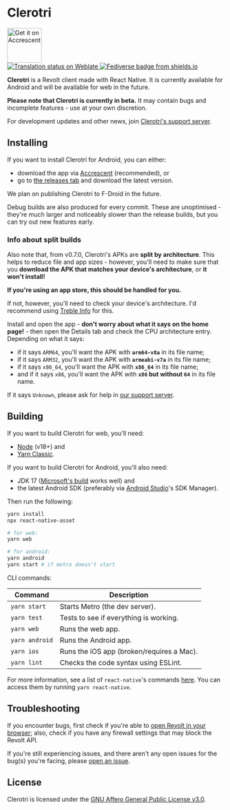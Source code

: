 # Clerotri

<a href="https://accrescent.app/app/app.upryzing.clerotri">
  <img alt="Get it on Accrescent" src="https://accrescent.app/badges/get-it-on.png" height="80">
</a>

<div style="flex-direction: row;">
  <a href="https://translate.revolt.chat/engage/rvmorb/">
    <img src="https://translate.revolt.chat/widgets/rvmorb/-/app/svg-badge.svg" alt="Translation status on Weblate" />
  </a>
  <a href="https://lea.pet/@clerotri">
    <img src="https://img.shields.io/badge/fedi-@clerotri@lea.pet-teal" alt="Fediverse badge from shields.io"/>
  </a>
</div>

**Clerotri** is a Revolt client made with React Native. It is currently available for Android and will be available for web in the future.

**Please note that Clerotri is currently in beta.** It may contain bugs and incomplete features - use at your own discretion.

For development updates and other news, join [Clerotri's support server][support-server].

## Installing

If you want to install Clerotri for Android, you can either:

- download the app via [Accrescent](https://accrescent.app/app/app.upryzing.clerotri) (recommended), or
- go to [the releases tab](https://github.com/upryzing/clerotri/releases) and download the latest version. 

We plan on publishing Clerotri to F-Droid in the future.

<!-- You can try Clerotri for web [here](). Note that, as the web version is still under development, some features are only available on Android or may not work as smoothly. You may also see some layout issues. -->

Debug builds are also produced for every commit. These are unoptimised - they're much larger and noticeably slower than the release builds, but you can try out new features early.

### Info about split builds

Also note that, from v0.7.0, Clerotri's APKs are **split by architecture**. This helps to reduce file and app sizes - however, you'll need to make sure that you **download the APK that matches your device's architecture**, or **it won't install!**

**If you're using an app store, this should be handled for you.**

If not, however, you'll need to check your device's architecture. I'd recommend using [Treble Info](https://gitlab.com/TrebleInfo/TrebleInfo/-/blob/dev/README.md) for this.

Install and open the app - **don't worry about what it says on the home page!** - then open the Details tab and check the CPU architecture entry. Depending on what it says:

- if it says `ARM64`, you'll want the APK with **`arm64-v8a`** in its file name;
- if it says `ARM32`, you'll want the APK with **`armeabi-v7a`** in its file name;
- if it says `x86_64`, you'll want the APK with **`x86_64`** in its file name;
- and if it says `x86`, you'll want the APK with **`x86` but without `64`** in its file name.

If it says `Unknown`, please ask for help in [our support server][support-server].

## Building

If you want to build Clerotri for web, you'll need:

- [Node](https://nodejs.org/en/) (v18+) and
- [Yarn Classic](https://classic.yarnpkg.com).

If you want to build Clerotri for Android, you'll also need:

- JDK 17 ([Microsoft's build](https://learn.microsoft.com/en-gb/java/openjdk/download) works well) and
- the latest Android SDK (preferably via [Android Studio](https://developer.android.com/studio)'s SDK Manager).

Then run the following:

```sh
yarn install
npx react-native-asset

# for web:
yarn web

# for android:
yarn android
yarn start # if metro doesn't start
```

CLI commands:

| Command        | Description                               |
| -------------- | ----------------------------------------- |
| `yarn start`   | Starts Metro (the dev server).            |
| `yarn test`    | Tests to see if everything is working.    |
| `yarn web`     | Runs the web app.                         |
| `yarn android` | Runs the Android app.                     |
| `yarn ios`     | Runs the iOS app (broken/requires a Mac). |
| `yarn lint`    | Checks the code syntax using ESLint.      |

For more information, see a list of `react-native`'s commands [here](https://github.com/react-native-community/cli/blob/master/docs/commands.md). You can access them by running `yarn react-native`.

## Troubleshooting

If you encounter bugs, first check if you're able to [open Revolt in your browser](https://app.revolt.chat); also, check if you have any firewall settings that may block the Revolt API.

If you're still experiencing issues, and there aren't any open issues for the bug(s) you're facing, please [open an issue](https://github.com/upryzing/clerotri/issues).

## License

Clerotri is licensed under the [GNU Affero General Public License v3.0](https://github.com/upryzing/clerotri/blob/main/LICENSE).

[support-server]: https://rvlt.gg/clerotri
